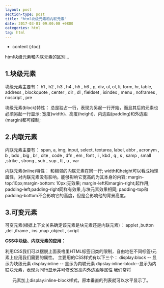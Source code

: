 ```yaml
---
layout: post
section-type: post
title: "html块级元素和内联元素"
date: 2017-03-01 09:00:00 +0800 
categories: html
tag: html
---
```

* content
{:toc}

html块级元素和内联元素的区别...

<!-- more -->

## 1.块级元素

块级元素主要有：
h1 , h2 , h3 , h4 , h5 , h6 , p, div, ul, ol, li, form, hr, table,  address , blockquote , center , dir  , dl , fieldset , isindex , menu , noframes , noscript , pre 

块级元素(block)特性：
总是独占一行，表现为另起一行开始，而且其后的元素也必须另起一行显示;
宽度(width)、高度(height)、内边距(padding)和外边距(margin)都可控制;

## 2.内联元素

内联元素主要有：
span, a, img, input, select, textarea, label, abbr , acronym , b , bdo , big , br , cite , code , dfn , em , font , i , kbd , q , s , samp , small ,strike , strong , sub , sup , tt , u , var

内联元素(inline)特性：
和相邻的内联元素在同一行;
width和height可以看成物理属性，对内联元素没有影响。能够影响它宽高的为其本身的内容;
margin-top:10px;margin-bottom: 10px;无效果;
margin-left和margin-right;起作用;
padding-left;padding-right同样有效果,与块元素效果相同;
padding-top和padding-bottom不会影响它的高度，但是会影响他的背景高度。

## 3.可变元素

可变元素(根据上下文关系确定该元素是块元素还是内联元素)：
applet ,button ,del ,iframe , ins ,map ,object , script

**CSS中块级、内联元素的应用：**
 
利用CSS我们可以摆脱上面表格里HTML标签归类的限制，自由地在不同标签/元素上应用我们需要的属性。
主要用的CSS样式有以下三个：
display:block  -- 显示为块级元素
display:inline  -- 显示为内联元素
dipslay:inline-block--显示为内联块元素，表现为同行显示并可修改宽高内外边距等属性
我们常将<ul>元素加上display:inline-block样式，原本垂直的列表就可以水平显示了。